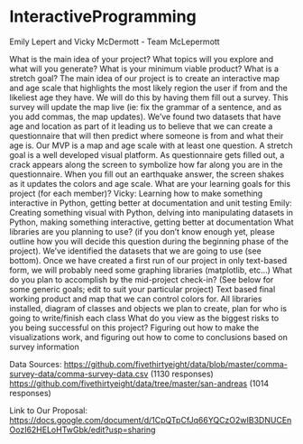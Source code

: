 # InteractiveProgramming
Emily Lepert and Vicky McDermott - Team McLepermott

What is the main idea of your project? What topics will you explore and what will you generate? What is your minimum viable product? What is a stretch goal?
The main idea of our project is to create an interactive map and age scale that highlights the most likely region the user if from and the likeliest age they have. We will do this by having them fill out a survey. This survey will update the map live (ie: fix the grammar of a sentence, and as you add commas, the map updates). We’ve found two datasets that have age and location as part of it leading us to believe that we can create a questionnaire that will then predict where someone is from and what their age is. Our MVP is a map and age scale with at least one question. A stretch goal is a well developed visual platform.
As questionnaire gets filled out, a crack appears along the screen to symbolize how far along you are in the questionnaire. When you fill out an earthquake answer, the screen shakes as it updates the colors and age scale.
What are your learning goals for this project (for each member)?
Vicky: Learning how to make something interactive in Python, getting better at documentation and unit testing
Emily: Creating something visual with Python, delving into manipulating datasets in Python, making something interactive, getting better at documentation
What libraries are you planning to use? (if you don’t know enough yet, please outline how you will decide this question during the beginning phase of the project).
We’ve identified the datasets that we are going to use (see bottom). Once we have created a first run of our project in only text-based form, we will probably need some graphing libraries (matplotlib, etc…)
What do you plan to accomplish by the mid-project check-in? (See below for some generic goals; edit to suit your particular project)
Text based final working product and map that we can control colors for. 
All libraries installed, diagram of classes and objects we plan to create, plan for who is going to write/finish each class
What do you view as the biggest risks to you being successful on this project?
Figuring out how to make the visualizations work, and figuring out how to come to conclusions based on survey information

Data Sources:
https://github.com/fivethirtyeight/data/blob/master/comma-survey-data/comma-survey-data.csv (1130 responses)
https://github.com/fivethirtyeight/data/tree/master/san-andreas (1014 responses)

Link to Our Proposal: https://docs.google.com/document/d/1CpQTpCfJq66YQCzO2wIB3DNUCEnOozI62HELoHTwGbk/edit?usp=sharing



